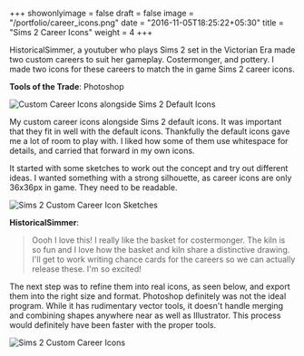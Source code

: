 +++
showonlyimage = false
draft = false
image = "/portfolio/career_icons.png"
date = "2016-11-05T18:25:22+05:30"
title = "Sims 2 Career Icons"
weight = 4
+++

HistoricalSimmer, a youtuber who plays Sims 2 set in the Victorian Era made two  custom careers to suit her gameplay. Costermonger, and pottery. I made two icons for these careers to match the in game Sims 2 career icons.

**Tools of the Trade**: Photoshop
<!--more-->

 ![Custom Career Icons alongside Sims 2 Default Icons](/portfolio/career_spotit.png)

 My custom career icons alongside Sims 2 default icons. It was important that they fit in well with the default icons. Thankfully the default icons gave me a lot of room to play with. I liked how some of them use whitespace for details, and carried that forward in my own icons.


It started with some sketches to work out the concept and try out different ideas. I wanted something with a strong silhouette, as career icons are only 36x36px in game. They need to be readable. 

 ![Sims 2 Custom Career Icon Sketches](/portfolio/careericon_sketch.png)

**HistoricalSimmer**:
> Oooh I love this! I really like the basket for costermonger. The kiln is so fun and I love how the basket and kiln share a distinctive drawing.
> I'll get to work writing chance cards for the careers so we can actually release these. I'm so excited!

The next step was to refine them into real icons, as seen below, and export them into the right size and format. Photoshop definitely was not the ideal program. While it has rudimentary vector tools, it doesn't handle merging and combining shapes anywhere near as well as Illustrator. This process would definitely have been faster with the proper tools. 

 ![Sims 2 Custom Career Icons](/portfolio/career_icons.png)